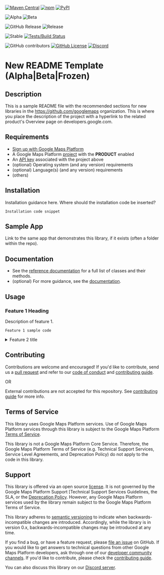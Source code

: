 <!--java/js-only badges-->
[![Maven Central](https://img.shields.io/maven-central/v/com.google.maps.android/MVN-REPO)](https://maven-badges.herokuapp.com/maven-central/com.google.maps.android/MVN-REPO)
[![npm](https://img.shields.io/npm/v/@googlemaps/NPM-REPO)](https://npmjs.com/package/@googlemaps/NPM-REPO)
[![PyPI](https://img.shields.io/pypi/v/PYPI-PKG.svg)](https://pypi.python.org/pypi/PYPI-PKG)
<!-- MVN-REPO, NPM-REPO, or PYPI-PKG may or may not be the same as GH repo, e.g, "android-" -->

<!--lifecycle badges-->
![Alpha](https://img.shields.io/badge/release-alpha-orange)
![Beta](https://img.shields.io/badge/stability-beta-yellow)
<!-- add other releases as nec -->
![GitHub Release](https://img.shields.io/github/v/release/googlemaps/.github)
![Release](https://github.com/googlemaps/REPO/workflows/Release/badge.svg)

<!--repo-specific badges-->
![Stable](https://img.shields.io/badge/stability-stable-green)
[![Tests/Build Status](https://github.com/googlemaps/REPO/actions/workflows/test.yml/badge.svg)](https://github.com/googlemaps/REPO/actions/workflows/test.yml)
<!-- ![Tests/Build Status](https://github.com/googlemaps/REPO/workflows/Test/badge.svg) -->

<!--constant badges-->
![GitHub contributors](https://img.shields.io/github/contributors/googlemaps/REPO?color=green)
[![GitHub License](https://img.shields.io/github/license/googlemaps/REPO?color=blue)][license]
[![Discord](https://img.shields.io/discord/676948200904589322?color=6A7EC2&logo=discord&logoColor=ffffff)][Discord server]

# New README Template (Alpha|Beta|Frozen)

## Description

This is a sample README file with the recommended sections for new libraries in the <https://github.com/googlemaps> organization. This is where you place the description of the project with a hyperlink to the related product's Overview page on developers.google.com.

## Requirements

- [Sign up with Google Maps Platform]
- A Google Maps Platform [project] with the **PRODUCT** enabled
- An [API key] associated with the project above
- (optional) Operating system (and any version) requirements
- (optional) Language(s) (and any version) requirements
- (others)

## Installation

Installation guidance here. Where should the installation code be inserted?

```
Installation code snippet
```

## Sample App

Link to the same app that demonstrates this library, if it exists (often a folder within the repo).

## Documentation

- See the [reference documentation] for a full list of classes and their methods.
- (optional) For more guidance, see the [documentation].

## Usage

### Feature 1 Heading

Description of feature 1.

```
Feature 1 sample code
```

<details>
  <summary>Feature 2 title</summary>

### Feature 2 title

This demonstrates hiding a long feature section behind an expandable. If using expandables, it would be best to put all but the first most basic sample in expandables.

```javascript
Feature 2 sample code
```

</details>

## Contributing

Contributions are welcome and encouraged! If you'd like to contribute, send us a [pull request] and refer to our [code of conduct] and [contributing guide].

OR

External contributions are not accepted for this repository. See [contributing guide] for more info.

## Terms of Service

This library uses Google Maps Platform services. Use of Google Maps Platform services through this library is subject to the Google Maps Platform [Terms of Service].

This library is not a Google Maps Platform Core Service. Therefore, the Google Maps Platform Terms of Service (e.g. Technical Support Services, Service Level Agreements, and Deprecation Policy) do not apply to the code in this library.

## Support

This library is offered via an open source [license]. It is not governed by the Google Maps Platform Support [Technical Support Services Guidelines, the SLA, or the [Deprecation Policy]. However, any Google Maps Platform services used by the library remain subject to the Google Maps Platform Terms of Service.

This library adheres to [semantic versioning] to indicate when backwards-incompatible changes are introduced. Accordingly, while the library is in version 0.x, backwards-incompatible changes may be introduced at any time.

If you find a bug, or have a feature request, please [file an issue] on GitHub. If you would like to get answers to technical questions from other Google Maps Platform developers, ask through one of our [developer community channels]. If you'd like to contribute, please check the [contributing guide].

You can also discuss this library on our [Discord server].

<!--repo-specific anchor links-->
[API key]: https://developers.google.com/maps/documentation/PRODUCT/get-api-key
[maps-sdk]: https://developers.google.com/maps/documentation/PRODUCT
[reference documentation]: https://googlemaps.github.io/REPO
[documentation]: https://developers.google.com/maps/xxx
[jetpack-compose]: https://developer.android.com/jetpack/compose
[android-maps-ktx]: https://github.com/googlemaps/android-maps-ktx
[npm-pkg]: https://npmjs.com/package/@googlemaps/NPM-REPO

<!--constant anchor links-->
[code of conduct]: ?tab=coc-ov-file#readme
[contributing guide]: CONTRIBUTING.md
[Deprecation Policy]: https://cloud.google.com/maps-platform/terms
[developer community channels]: https://developers.google.com/maps/developer-community
[Discord server]: https://discord.gg/hYsWbmk
[file an issue]: https://github.com/googlemaps/REPO/issues/new/choose
[license]: LICENSE
[pull request]: https://github.com/googlemaps/REPO/compare
[project]: https://developers.google.com/maps/documentation/PRODUCT/cloud-setup#enabling-apis
[semantic versioning]: https://semver.org
[Sign up with Google Maps Platform]: https://console.cloud.google.com/google/maps-apis/start
[similar inquiry]: https://github.com/googlemaps/REPO/issues
[SLA]: https://cloud.google.com/maps-platform/terms/sla
[Technical Support Services Guidelines]: https://cloud.google.com/maps-platform/terms/tssg
[Terms of Service]: https://cloud.google.com/maps-platform/terms
